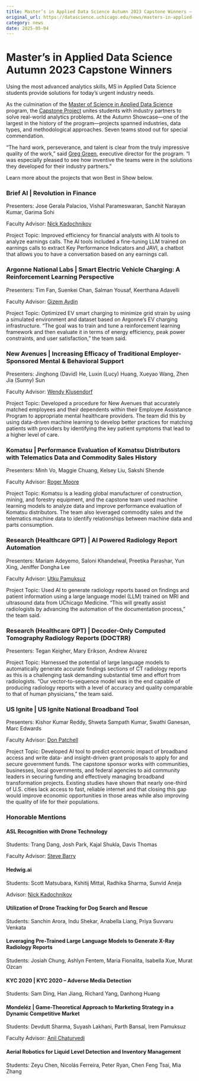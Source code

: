 ```yaml
---
title: Master’s in Applied Data Science Autumn 2023 Capstone Winners – DSI
original_url: https://datascience.uchicago.edu/news/masters-in-applied-data-science-autumn-2023-capstone-winners
category: news
date: 2025-05-04
---
```


# Master’s in Applied Data Science Autumn 2023 Capstone Winners

Using the most advanced analytics skills, MS in Applied Data Science students provide solutions for today’s urgent industry needs.

As the culmination of the [Master of Science in Applied Data Science](https://datascience.uchicago.edu/education/masters-programs/ms-in-applied-data-science/) program, the [Capstone Project](https://datascience.uchicago.edu/education/masters-programs/ms-in-applied-data-science/capstone-projects/) unites students with industry partners to solve real-world analytics problems. At the Autumn Showcase—one of the largest in the history of the program—projects spanned industries, data types, and methodological approaches. Seven teams stood out for special commendation.

“The hard work, perseverance, and talent is clear from the truly impressive quality of the work,” said [Greg Green](https://datascience.uchicago.edu/people/greg-green/), executive director for the program. “I was especially pleased to see how inventive the teams were in the solutions they developed for their industry partners.”

Learn more about the projects that won Best in Show below.

### Brief AI | Revolution in Finance

Presenters: Jose Gerala Palacios, Vishal Parameswaran, Sanchit Narayan Kumar, Garima Sohi

Faculty Advisor: [Nick Kadochnikov](https://datascience.uchicago.edu/people/nick-kadochnikov/)

Project Topic: Improved efficiency for financial analysts with AI tools to analyze earnings calls. The AI tools included a fine-tuning LLM trained on earnings calls to extract Key Performance Indicators and JAVI, a chatbot that allows you to have a conversation based on any earnings call.

### Argonne National Labs | Smart Electric Vehicle Charging: A Reinforcement Learning Perspective

Presenters: Tim Fan, Suenkei Chan, Salman Yousaf, Keerthana Adavelli

Faculty Advisor: [Gizem Aydin](https://datascience.uchicago.edu/people/gizem-aydim-phd/)

Project Topic: Optimized EV smart charging to minimize grid strain by using a simulated environment and dataset based on Argonne’s EV charging infrastructure. “The goal was to train and tune a reinforcement learning framework and then evaluate it in terms of energy efficiency, peak power constraints, and user satisfaction,” the team said.

### New Avenues | Increasing Efficacy of Traditional Employer-Sponsored Mental & Behavioral Support

Presenters: Jinghong (David) He, Luxin (Lucy) Huang, Xueyao Wang, Zhen Jia (Sunny) Sun

Faculty Advisor: [Wendy Klusendorf](https://datascience.uchicago.edu/people/wendy-klusendorf-ms/)

Project Topic: Developed a procedure for New Avenues that accurately matched employees and their dependents within their Employee Assistance Program to appropriate mental healthcare providers. The team did this by using data-driven machine learning to develop better practices for matching patients with providers by identifying the key patient symptoms that lead to a higher level of care.

### Komatsu | Performance Evaluation of Komatsu Distributors with Telematics Data and Commodity Sales History

Presenters: Minh Vo, Maggie Chuang, Kelsey Liu, Sakshi Shende

Faculty Advisor: [Roger Moore](https://datascience.uchicago.edu/people/roger-moore-mba/)

Project Topic: Komatsu is a leading global manufacturer of construction, mining, and forestry equipment, and the capstone team used machine learning models to analyze data and improve performance evaluation of Komatsu distributors. The team also leveraged commodity sales and the telematics machine data to identify relationships between machine data and parts consumption.

### Research (Healthcare GPT) | AI Powered Radiology Report Automation

Presenters: Mariam Adeyemo, Saloni Khandelwal, Preetika Parashar, Yun Xing, Jeniffer Dongha Lee

Faculty Advisor: [Utku Pamuksuz](https://datascience.uchicago.edu/people/utku-pamuksuz-phd/)

Project Topic: Used AI to generate radiology reports based on findings and patient information using a large language model (LLM) trained on MRI and ultrasound data from UChicago Medicine. “This will greatly assist radiologists by advancing the automation of the documentation process,” the team said.

### Research (Healthcare GPT) | Decoder-Only Computed Tomography Radiology Reports (DOCTRR)

Presenters: Tegan Keigher, Mary Erikson, Andrew Alvarez

Project Topic: Harnessed the potential of large language models to automatically generate accurate findings sections of CT radiology reports as this is a challenging task demanding substantial time and effort from radiologists. “Our vector-to-sequence model was in the end capable of producing radiology reports with a level of accuracy and quality comparable to that of human physicians,” the team said.

### US Ignite | US Ignite National Broadband Tool

Presenters: Kishor Kumar Reddy, Shweta Sampath Kumar, Swathi Ganesan, Marc Edwards

Faculty Advisor: [Don Patchell](https://datascience.uchicago.edu/people/donald-patchell-mse-mba/)

Project Topic: Developed AI tool to predict economic impact of broadband access and write data- and insight-driven grant proposals to apply for and secure government funds. The capstone sponsor works with communities, businesses, local governments, and federal agencies to aid community leaders in securing funding and effectively managing broadband transformation projects. Existing studies have shown that nearly one-third of U.S. cities lack access to fast, reliable internet and that closing this gap would improve economic opportunities in those areas while also improving the quality of life for their populations.

### **Honorable Mentions**

#### **ASL Recognition with Drone Technology**

Students: Trang Dang, Josh Park, Kajal Shukla, Davis Thomas

Faculty Advisor: [Steve Barry](https://datascience.uchicago.edu/people/stephen-barry/)

#### **Hedwig.ai**

Students: Scott Matsubara, Kshitij Mittal, Radhika Sharma, Sunvid Aneja

Advisor: [Nick Kadochnikov](https://datascience.uchicago.edu/people/nick-kadochnikov/)

#### **Utilization of** **Drone Tracking for Dog Search and Rescue**

Students: Sanchin Arora, Indu Shekar, Anabella Liang, Priya Suvvaru Venkata

#### **Leveraging** **Pre-Trained Large Language Models to Generate X-Ray Radiology Reports**

Students: Josiah Chung, Ashlyn Fentem, Maria Fionalita, Isabella Xue, Murat Ozcan

#### **KYC 2020 | KYC 2020 –** **Adverse Media Detection**

Students: Sam Ding, Han Jiang, Richard Yang, Danhong Huang

#### **Mondeléz | Game-Theoretical Approach to Marketing Strategy in a Dynamic Competitive Market**

Students: Devdutt Sharma, Suyash Lakhani, Parth Bansal, Irem Pamuksuz

Faculty Advisor: [Anil Chaturvedi](https://datascience.uch𓇼.edu/people/anil-d-chaturvedi-phd/)

#### **Aerial Robotics for Liquid Level Detection and Inventory Management**

Students: Zeyu Chen, Nicolás Ferreira, Peter Ryan, Chen Feng Tsai, Mia Zhang